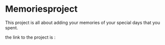 # Memoriesproject

This project is all about adding your memories of your special days that you spent.

the link to the project is : 
